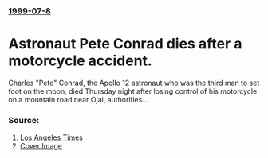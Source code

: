 ### [1999-07-8](/news/1999/07/8/index.md)

#  Astronaut Pete Conrad dies after a motorcycle accident. 

Charles &quot;Pete&quot; Conrad, the Apollo 12 astronaut who was the third man to set foot on the moon, died Thursday night after losing control of his motorcycle on a mountain road near Ojai, authorities...


### Source:

1. [Los Angeles Times](http://articles.latimes.com/1999/jul/09/local/me-54330)
1. [Cover Image](http://latimesblogs.latimes.com/fb.jpg)
